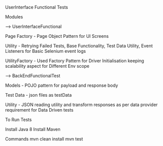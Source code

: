 UserInterface Functional Tests

Modules 

--> UserInterfaceFunctional 

Page Factory - Page Object Pattern for UI Screens

Utility - Retrying Failed Tests, Base Functionality, Test Data Utility, Event Listeners for Basic Selenium event logs

UtilityFactory - Used Factory Pattern for Driver Initialisation keeping scalability aspect for Different Env scope

--> BackEndFunctionalTest

Models - POJO pattern for payload and response body

Test Data - json files as testData

Utility - JSON reading utility and transform responses as per data provider requirement for Data Driven tests


To Run Tests 

Install Java 8
Install Maven 

Commands 
mvn clean install 
mvn test



